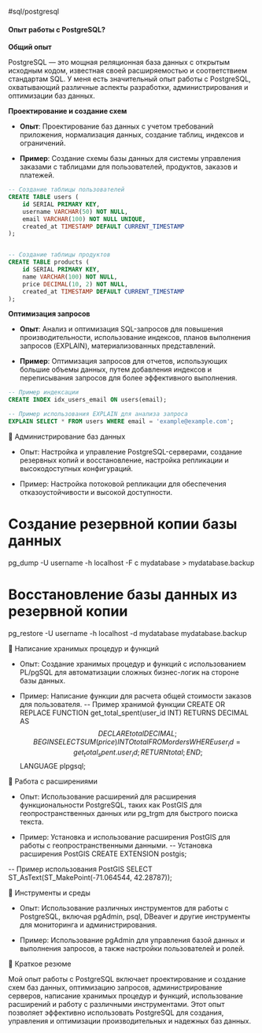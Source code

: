 #sql/postgresql

#### Опыт работы с PostgreSQL?

**Общий опыт**

PostgreSQL — это мощная реляционная база данных с открытым исходным кодом, известная своей расширяемостью и соответствием стандартам SQL. У меня есть значительный опыт работы с PostgreSQL, охватывающий различные аспекты разработки, администрирования и оптимизации баз данных.

**Проектирование и создание схем**

- **Опыт**: Проектирование баз данных с учетом требований приложения, нормализация данных, создание таблиц, индексов и ограничений.

- **Пример**: Создание схемы базы данных для системы управления заказами с таблицами для пользователей, продуктов, заказов и платежей.
 
```sql
-- Создание таблицы пользователей
CREATE TABLE users (
    id SERIAL PRIMARY KEY,
    username VARCHAR(50) NOT NULL,
    email VARCHAR(100) NOT NULL UNIQUE,
    created_at TIMESTAMP DEFAULT CURRENT_TIMESTAMP
);


-- Создание таблицы продуктов
CREATE TABLE products (
    id SERIAL PRIMARY KEY,
    name VARCHAR(100) NOT NULL,
    price DECIMAL(10, 2) NOT NULL,
    created_at TIMESTAMP DEFAULT CURRENT_TIMESTAMP
);
```

**Оптимизация запросов**

- **Опыт**: Анализ и оптимизация SQL-запросов для повышения производительности, использование индексов, планов выполнения запросов (EXPLAIN), материализованных представлений.

- **Пример**: Оптимизация запросов для отчетов, использующих большие объемы данных, путем добавления индексов и переписывания запросов для более эффективного выполнения.

```sql
-- Пример индексации
CREATE INDEX idx_users_email ON users(email);

-- Пример использования EXPLAIN для анализа запроса
EXPLAIN SELECT * FROM users WHERE email = 'example@example.com';
```


🤔 Администрирование баз данных

- Опыт: Настройка и управление PostgreSQL-серверами, создание резервных копий и восстановление, настройка репликации и высокодоступных конфигураций.

- Пример: Настройка потоковой репликации для обеспечения отказоустойчивости и высокой доступности.
# Создание резервной копии базы данных
pg_dump -U username -h localhost -F c mydatabase > mydatabase.backup

# Восстановление базы данных из резервной копии
pg_restore -U username -h localhost -d mydatabase mydatabase.backup

🤔 Написание хранимых процедур и функций

- Опыт: Создание хранимых процедур и функций с использованием PL/pgSQL для автоматизации сложных бизнес-логик на стороне базы данных.

- Пример: Написание функции для расчета общей стоимости заказов для пользователя.
-- Пример хранимой функции
CREATE OR REPLACE FUNCTION get_total_spent(user_id INT) RETURNS DECIMAL AS $$
DECLARE
    total DECIMAL;
BEGIN
    SELECT SUM(price) INTO total
    FROM orders
    WHERE user_id = get_total_spent.user_id;
    RETURN total;
END;
$$ LANGUAGE plpgsql;

🤔 Работа с расширениями

- Опыт: Использование расширений для расширения функциональности PostgreSQL, таких как PostGIS для геопространственных данных или pg_trgm для быстрого поиска текста.

- Пример: Установка и использование расширения PostGIS для работы с геопространственными данными.
-- Установка расширения PostGIS
CREATE EXTENSION postgis;

-- Пример использования PostGIS
SELECT ST_AsText(ST_MakePoint(-71.064544, 42.28787));

🤔 Инструменты и среды

- Опыт: Использование различных инструментов для работы с PostgreSQL, включая pgAdmin, psql, DBeaver и другие инструменты для мониторинга и администрирования.

- Пример: Использование pgAdmin для управления базой данных и выполнения запросов, а также настройки пользователей и ролей.

🤔 Краткое резюме

Мой опыт работы с PostgreSQL включает проектирование и создание схем баз данных, оптимизацию запросов, администрирование серверов, написание хранимых процедур и функций, использование расширений и работу с различными инструментами. Этот опыт позволяет эффективно использовать PostgreSQL для создания, управления и оптимизации производительных и надежных баз данных.